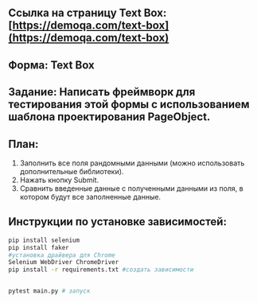## Ссылка на страницу Text Box: [https://demoqa.com/text-box](https://demoqa.com/text-box)

## Форма: Text Box 
## Задание: Написать фреймворк для тестирования этой формы с использованием шаблона проектирования PageObject.

## План: 
1. Заполнить все поля рандомными данными (можно использовать дополнительные библиотеки).
2. Нажать кнопку Submit.
3. Сравнить введенные данные с полученными данными из поля, в котором будут все заполненные данные.

## Инструкции по установке зависимостей:
```bash
pip install selenium
pip install faker
#установка драйвера для Chrome
Selenium WebDriver ChromeDriver
pip install -r requirements.txt #создать зависимости


pytest main.py # запуск
